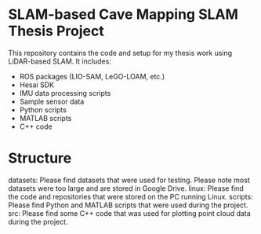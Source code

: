 # SLAM-based Cave Mapping SLAM Thesis Project

This repository contains the code and setup for my thesis work using LiDAR-based SLAM. It includes:

- ROS packages (LIO-SAM, LeGO-LOAM, etc.)
- Hesai SDK
- IMU data processing scripts
- Sample sensor data
- Python scripts
- MATLAB scripts
- C++ code

# Structure
datasets: Please find datasets that were used for testing. Please note most datasets were too large and are stored in Google Drive.
linux: Please find the code and repositories that were stored on the PC running Linux.
scripts: Please find Python and MATLAB scripts that were used during the project.
src: Please find some C++ code that was used for plotting point cloud data during the project.
